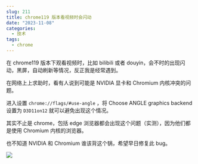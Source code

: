 ```yaml
---
slug: 211
title: chrome119 版本看视频时会闪动
date: "2023-11-08"
categories: 
  - 技术
tags:
  - chrome
---
```


在 chrome119 版本下观看视频时，比如 bilibili 或者 douyin，会不时的出现闪动，黑屏，自动刷新等情况，反正我是经常遇到。

在网络上上求助时，看有人说到可能是 NVIDIA 显卡和 Chromium 内核冲突的问题。

进入设置 `chrome://flags/#use-angle` ，将 Choose ANGLE graphics backend 设置为 `D3D11on12` 就可以避免出现这个情况。

其实不止是 chrome，包括 edge 浏览器都会出现这个问题（实测），因为他们都是使用 Chromium 内核的浏览器。

也不知道 NVIDIA 和 Chromium 谁该背这个锅，希望早日修复此 bug。

![](https://imgurl.zishu.me/images/old/1699449664723_g8cxaq_.webp)
